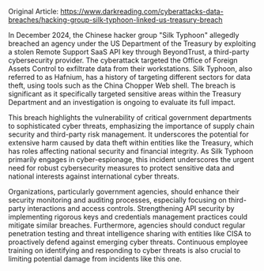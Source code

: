 Original Article: https://www.darkreading.com/cyberattacks-data-breaches/hacking-group-silk-typhoon-linked-us-treasury-breach

In December 2024, the Chinese hacker group "Silk Typhoon" allegedly breached an agency under the US Department of the Treasury by exploiting a stolen Remote Support SaaS API key through BeyondTrust, a third-party cybersecurity provider. The cyberattack targeted the Office of Foreign Assets Control to exfiltrate data from their workstations. Silk Typhoon, also referred to as Hafnium, has a history of targeting different sectors for data theft, using tools such as the China Chopper Web shell. The breach is significant as it specifically targeted sensitive areas within the Treasury Department and an investigation is ongoing to evaluate its full impact.

This breach highlights the vulnerability of critical government departments to sophisticated cyber threats, emphasizing the importance of supply chain security and third-party risk management. It underscores the potential for extensive harm caused by data theft within entities like the Treasury, which has roles affecting national security and financial integrity. As Silk Typhoon primarily engages in cyber-espionage, this incident underscores the urgent need for robust cybersecurity measures to protect sensitive data and national interests against international cyber threats.

Organizations, particularly government agencies, should enhance their security monitoring and auditing processes, especially focusing on third-party interactions and access controls. Strengthening API security by implementing rigorous keys and credentials management practices could mitigate similar breaches. Furthermore, agencies should conduct regular penetration testing and threat intelligence sharing with entities like CISA to proactively defend against emerging cyber threats. Continuous employee training on identifying and responding to cyber threats is also crucial to limiting potential damage from incidents like this one.